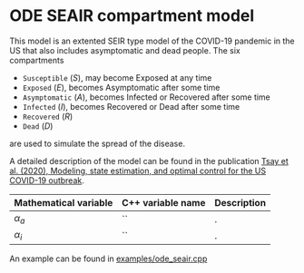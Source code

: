 # ODE SEAIR compartment model

This model is an extented SEIR type model of the COVID-19 pandemic in the US that also includes asymptomatic and dead people. 
The six compartments 
- `Susceptible` ($S$), may become Exposed at any time
- `Exposed` ($E$), becomes Asymptomatic after some time
- `Asymptomatic` ($A$), becomes Infected or Recovered after some time
- `Infected` ($I$), becomes Recovered or Dead after some time
- `Recovered` ($R$)
- `Dead` ($D$)

are used to simulate the spread of the disease.

A detailed description of the model can be found in the publication
[Tsay et al. (2020), Modeling, state estimation, and optimal control for the US COVID-19 outbreak](https://doi.org/10.1038/s41598-020-67459-8).

| Mathematical variable                   | C++ variable name | Description |
|---------------------------- | --------------- | -------------------------------------------------------------------------------------------------- |
| $\alpha_{a}$                      |  ``               | . |
| $\alpha_{i}$                      |  ``               | . |


An example can be found in [examples/ode_seair.cpp](../../examples/ode_seair.cpp)


